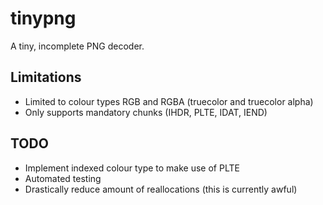 # tinypng

A tiny, incomplete PNG decoder.

## Limitations

* Limited to colour types RGB and RGBA (truecolor and truecolor alpha)
* Only supports mandatory chunks (IHDR, PLTE, IDAT, IEND)

## TODO

* Implement indexed colour type to make use of PLTE
* Automated testing
* Drastically reduce amount of reallocations (this is currently awful)

